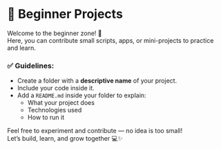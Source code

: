 # 🧠 Beginner Projects

Welcome to the beginner zone! 🚀  
Here, you can contribute small scripts, apps, or mini-projects to practice and learn.

### ✅ Guidelines:
- Create a folder with a **descriptive name** of your project.
- Include your code inside it.
- Add a `README.md` inside your folder to explain:
  - What your project does
  - Technologies used
  - How to run it

Feel free to experiment and contribute — no idea is too small!  
Let’s build, learn, and grow together 💻✨

